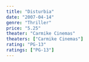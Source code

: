 ```yaml
---
title: "Disturbia"
date: "2007-04-14"
genre: "Thriller"
price: "5.25"
theater: "Carmike Cinemas"
theaters: ["Carmike Cinemas"]
rating: "PG-13"
ratings: ["PG-13"]
---
```

